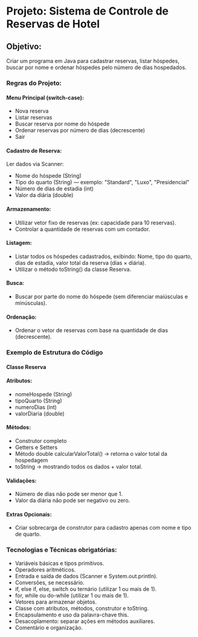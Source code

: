 # Projeto: Sistema de Controle de Reservas de Hotel
## Objetivo:
Criar um programa em Java para cadastrar reservas, listar hóspedes, buscar por nome e ordenar hóspedes pelo número de dias hospedados.

### Regras do Projeto:
#### Menu Principal (switch-case):
- Nova reserva
- Listar reservas
- Buscar reserva por nome do hóspede
- Ordenar reservas por número de dias (decrescente)
- Sair

#### Cadastro de Reserva:
Ler dados via Scanner:
- Nome do hóspede (String)
- Tipo do quarto (String) — exemplo: "Standard", "Luxo", "Presidencial"
- Número de dias de estadia (int)
- Valor da diária (double)

#### Armazenamento:
- Utilizar vetor fixo de reservas (ex: capacidade para 10 reservas).
- Controlar a quantidade de reservas com um contador.

#### Listagem:
- Listar todos os hóspedes cadastrados, exibindo: Nome, tipo do quarto, dias de estadia, valor total da reserva (dias × diária).
- Utilizar o método toString() da classe Reserva.

#### Busca:
- Buscar por parte do nome do hóspede (sem diferenciar maiúsculas e minúsculas).

#### Ordenação:
- Ordenar o vetor de reservas com base na quantidade de dias (decrescente).

### Exemplo de Estrutura do Código
#### Classe Reserva
#### Atributos:
- nomeHospede (String)
- tipoQuarto (String)
- numeroDias (int)
- valorDiaria (double)

#### Métodos:
- Construtor completo
- Getters e Setters
- Método double calcularValorTotal() → retorna o valor total da hospedagem
- toString → mostrando todos os dados + valor total.

#### Validações:
- Número de dias não pode ser menor que 1.
- Valor da diária não pode ser negativo ou zero.

#### Extras Opcionais:
- Criar sobrecarga de construtor para cadastro apenas com nome e tipo de quarto.

### Tecnologias e Técnicas obrigatórias:
- Variáveis básicas e tipos primitivos.
- Operadores aritméticos.
- Entrada e saída de dados (Scanner e System.out.println).
- Conversões, se necessário.
- if, else if, else, switch ou ternário (utilizar 1 ou mais de 1).
- for, while ou do-while (utilizar 1 ou mais de 1).
- Vetores para armazenar objetos.
- Classe com atributos, métodos, construtor e toString.
- Encapsulamento e uso da palavra-chave this.
- Desacoplamento: separar ações em métodos auxiliares.
- Comentário e organização.